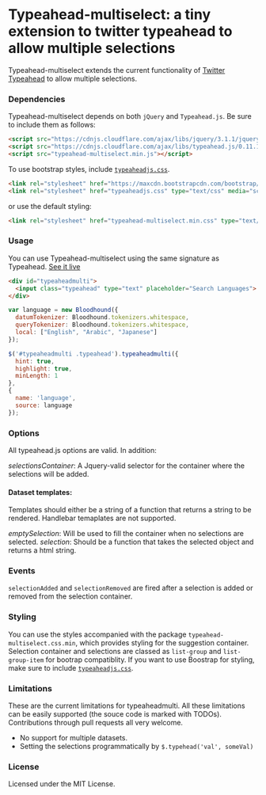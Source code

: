 # Typeahead-multiselect: a tiny extension to twitter typeahead to allow multiple selections

Typeahead-multiselect extends the current functionality of [Twitter Typeahead](https://github.com/twitter/typeahead.js/) to allow multiple selections.

### Dependencies
Typeahead-multiselect depends on both `jQuery` and `Typeahead.js`. Be sure to include them as follows:

```html
<script src="https://cdnjs.cloudflare.com/ajax/libs/jquery/3.1.1/jquery.min.js"></script>
<script src="https://cdnjs.cloudflare.com/ajax/libs/typeahead.js/0.11.1/typeahead.bundle.min.js"></script>
<script src="typeahead-multiselect.min.js"></script>
```

To use bootstrap styles, include [`typeaheadjs.css`](https://github.com/bassjobsen/typeahead.js-bootstrap-css).

```html
<link rel="stylesheet" href="https://maxcdn.bootstrapcdn.com/bootstrap/3.3.6/css/bootstrap.min.css" type="text/css" media="screen">
<link rel="stylesheet" href="typeaheadjs.css" type="text/css" media="screen">
```
or use the default styling:

```html
<link rel="stylesheet" href="typeahead-multiselect.min.css" type="text/css" media="screen">
```

### Usage

You can use Typeahead-multiselect using the same signature as Typeahead. [See it live](http://codepen.io/ahmohamed/pen/JRkErJ)

```html
<div id="typeaheadmulti">
  <input class="typeahead" type="text" placeholder="Search Languages">
</div>
```


```javascript
var language = new Bloodhound({
  datumTokenizer: Bloodhound.tokenizers.whitespace,
  queryTokenizer: Bloodhound.tokenizers.whitespace,
  local: ["English", "Arabic", "Japanese"]
});

$('#typeaheadmulti .typeahead').typeaheadmulti({
  hint: true,
  highlight: true,
  minLength: 1
},
{
  name: 'language',
  source: language
});
```

### Options
All typeahead.js options are valid. In addition:

*selectionsContainer*: A Jquery-valid selector for the container where the selections will be added.

#### Dataset templates:
Templates should either be a string of a function that returns a string to be rendered. Handlebar temaplates are not supported.

*emptySelection*: Will be used to fill the container when no selections are selected.
*selection*: Should be a function that takes the selected object and returns a html string.

### Events

`selectionAdded` and `selectionRemoved` are fired after a selection is added or removed from the selection container.

### Styling
You can use the styles accompanied with the package `typeahead-multiselect.css.min`, which provides styling for the suggestion container. Selection container and selections are classed as `list-group` and `list-group-item` for bootrap compatiblity. If you want to use Boostrap for styling, make sure to include [`typeaheadjs.css`](https://github.com/bassjobsen/typeahead.js-bootstrap-css).

### Limitations
These are the current limitations for typeaheadmulti. All these limitations
can be easily supported (the souce code is marked with TODOs).
Contributions through pull requests all very welcome.
 
 - No support for multiple datasets.
 - Setting the selections programmatically by `$.typehead('val', someVal)`
 
### License
Licensed under the MIT License.
